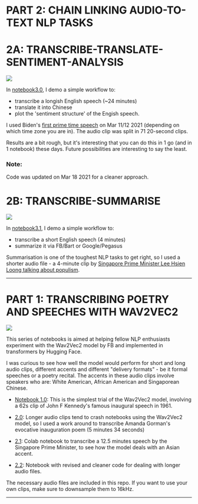 # PART 2: CHAIN LINKING AUDIO-TO-TEXT NLP TASKS

# 2A: TRANSCRIBE-TRANSLATE-SENTIMENT-ANALYSIS
![](https://cdn-images-1.medium.com/max/2400/1*xq91N5qzjsLIS9m921E6nw.png)

In [notebook3.0](https://github.com/chuachinhon/wav2vec2_transformers/blob/main/notebooks/3.0_transcribe_translate_sentiment_analysis.ipynb), I demo a simple workflow to:

- transcribe a longish English speech (~24 minutes)
- translate it into Chinese
- plot the 'sentiment structure' of the Engish speech.

I used Biden's [first prime time speech](https://www.youtube.com/watch?v=JYBatFW-BP4) on Mar 11/12 2021 (depending on which time zone you are in). The audio clip was split in 71 20-second clips.

Results are a bit rough, but it's interesting that you can do this in 1 go (and in 1 notebook) these days. Future possibilities are interesting to say the least.

### Note: 
Code was updated on Mar 18 2021 for a cleaner approach.


# 2B: TRANSCRIBE-SUMMARISE
![](https://cdn-images-1.medium.com/max/2400/1*08Y3kmNv7gcplR2vvJxJCA.png)

In [notebook3.1](https://github.com/chuachinhon/wav2vec2_transformers/blob/main/notebooks/3.1_transcribe_summarise.ipynb), I demo a simple workflow to:

- transcribe a short English speech (4 minutes)
- summarize it via FB/Bart or Google/Pegasus

Summarisation is one of the toughest NLP tasks to get right, so I used a shorter audio file - a 4-minute clip by [Singapore Prime Minister Lee Hsien Loong talking about populism](https://www.youtube.com/watch?v=4bUl9R2N90A). 


---


# PART 1: TRANSCRIBING POETRY AND SPEECHES WITH WAV2VEC2 
![](https://cdn-images-1.medium.com/max/1600/1*KVYnVHPhJlY9SS7XtFKUQw.png)

This series of notebooks is aimed at helping fellow NLP enthusiasts experiment with the Wav2Vec2 model by FB and implemented in transformers by Hugging Face.

I was curious to see how well the model would perform for short and long audio clips, different accents and different "delivery formats" - be it formal speeches or a poetry recital. The accents in these audio clips involve speakers who are: White American, African American and Singaporean Chinese.

 - [Notebook 1.0](https://github.com/chuachinhon/wav2vec2_transformers/blob/main/notebooks/1.0_wav2vec2_short.ipynb): This is the simplest trial of the Wav2Vec2 model, involving a 62s clip of John F Kennedy's famous inaugural speech in 1961.
 
 - [2.0](https://github.com/chuachinhon/wav2vec2_transformers/blob/main/notebooks/2.0_wav2vec2_poetry.ipynb): Longer audio clips tend to crash notebooks using the Wav2Vec2 model, so I used a work around to transcribe Amanda Gorman's evocative inauguration poem (5 minutes 34 seconds)
 
 - [2.1](https://github.com/chuachinhon/wav2vec2_transformers/blob/main/notebooks/2.1_wav2vec2_colab.ipynb): Colab notebook to transcribe a 12.5 minutes speech by the Singapore Prime Minister, to see how the model deals with an Asian accent.
 
 
  - [2.2](https://github.com/chuachinhon/wav2vec2_transformers/blob/main/notebooks/2.2_wav2vec2_poetry_alt.ipynb): Notebook with revised and cleaner code for dealing with longer audio files.
 
 
The necessary audio files are included in this repo. If you want to use your own clips, make sure to downsample them to 16kHz.


---
